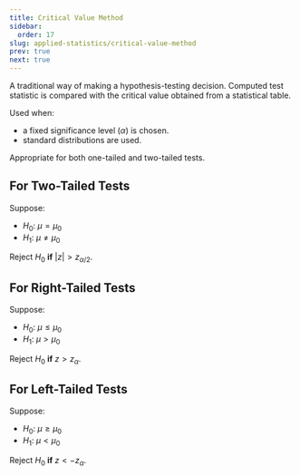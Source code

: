 ```yaml
---
title: Critical Value Method
sidebar:
  order: 17
slug: applied-statistics/critical-value-method
prev: true
next: true
---
```


A traditional way of making a hypothesis-testing decision. Computed test statistic is compared with the critical value obtained from a statistical table.

Used when:
- a fixed significance level ($\alpha$) is chosen.
- standard distributions are used.

Appropriate for both one-tailed and two-tailed tests.

## For Two-Tailed Tests

Suppose:

- $H_0$: $\mu = \mu_0$
- $H_1$: $\mu \neq \mu_0$  

Reject $H_0$ **if** $\left\lvert z \right\rvert \gt z_{\alpha/2}$.

## For Right-Tailed Tests

Suppose:

- $H_0$: $\mu \leq \mu_0$
- $H_1$: $\mu \gt \mu_0$

Reject $H_0$ **if** $z \gt z_{\alpha}$.

## For Left-Tailed Tests

Suppose:

- $H_0$: $\mu \geq \mu_0$
- $H_1$: $\mu \lt \mu_0$

Reject $H_0$ **if** $z \lt -z_{\alpha}$.
